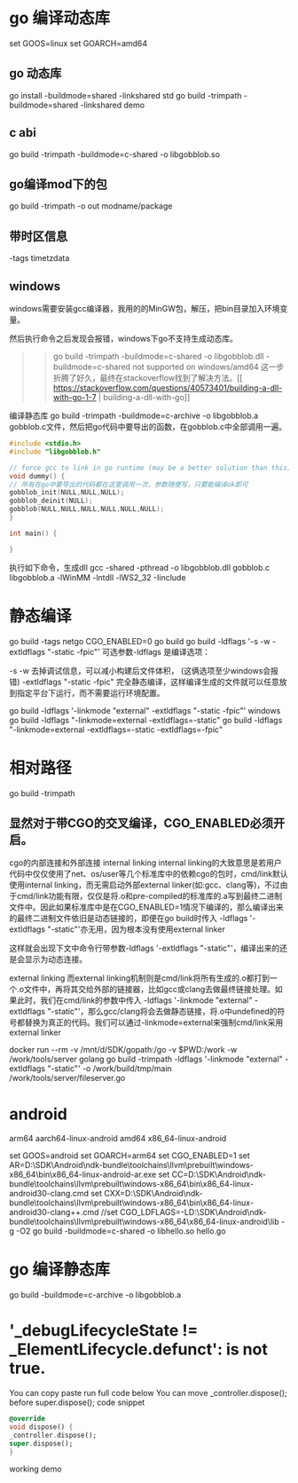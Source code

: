 # go 编译动态库
set GOOS=linux 
set GOARCH=amd64
## go 动态库
go install -buildmode=shared -linkshared  std
go build -trimpath -buildmode=shared -linkshared demo
## c abi
go build -trimpath -buildmode=c-shared -o libgobblob.so

## go编译mod下的包
go build -trimpath -o out modname/package
## 带时区信息
-tags timetzdata

## windows
windows需要安装gcc编译器，我用的的MinGW包，解压，把bin目录加入环境变量。

然后执行命令之后发现会报错，windows下go不支持生成动态库。

>>go build  -trimpath -buildmode=c-shared -o libgobblob.dll
-buildmode=c-shared not supported on windows/amd64
这一步折腾了好久，最终在stackoverflow找到了解决方法。[[ https://stackoverflow.com/questions/40573401/building-a-dll-with-go-1-7 | building-a-dll-with-go]]

编译静态库
go build -trimpath -buildmode=c-archive -o libgobblob.a
gobblob.c文件，然后把go代码中要导出的函数，在gobblob.c中全部调用一遍。
```c
#include <stdio.h>
#include "libgobblob.h"

// force gcc to link in go runtime (may be a better solution than this)
void dummy() {
// 所有在go中要导出的代码都在这里调用一次，参数随便写，只要能编译ok即可
gobblob_init(NULL,NULL,NULL);
gobblob_deinit(NULL);
gobblob(NULL,NULL,NULL,NULL,NULL,NULL);
}

int main() {

}
```
执行如下命令，生成dll
gcc -shared -pthread -o libgobblob.dll gobblob.c libgobblob.a -lWinMM -lntdll -lWS2_32 -Iinclude
# 静态编译
go build -tags netgo
CGO_ENABLED=0 go build
go build -ldflags '-s -w -extldflags "-static -fpic"'
可选参数-ldflags 是编译选项：

-s -w 去掉调试信息，可以减小构建后文件体积， (这俩选项至少windows会报错)
-extldflags "-static -fpic" 完全静态编译，这样编译生成的文件就可以任意放到指定平台下运行，而不需要运行环境配置。

go build -ldflags '-linkmode "external" -extldflags "-static -fpic"'
windows
go build -ldflags "-linkmode=external -extldflags=-static"
go build -ldflags "-linkmode=external -extldflags=-static -extldflags=-fpic"

# 相对路径
go build -trimpath
## 显然对于带CGO的交叉编译，CGO_ENABLED必须开启。
cgo的内部连接和外部连接
internal linking
internal linking的大致意思是若用户代码中仅仅使用了net、os/user等几个标准库中的依赖cgo的包时，cmd/link默认使用internal linking，而无需启动外部external linker(如:gcc、clang等)，不过由于cmd/link功能有限，仅仅是将.o和pre-compiled的标准库的.a写到最终二进制文件中。因此如果标准库中是在CGO_ENABLED=1情况下编译的，那么编译出来的最终二进制文件依旧是动态链接的，即便在go build时传入 -ldflags '-extldflags "-static"'亦无用，因为根本没有使用external linker

这样就会出现下文中命令行带参数-ldflags '-extldflags "-static"'，编译出来的还是会显示为动态连接。

external linking
而external linking机制则是cmd/link将所有生成的.o都打到一个.o文件中，再将其交给外部的链接器，比如gcc或clang去做最终链接处理。如果此时，我们在cmd/link的参数中传入 -ldflags '-linkmode "external" -extldflags "-static"'，那么gcc/clang将会去做静态链接，将.o中undefined的符号都替换为真正的代码。我们可以通过-linkmode=external来强制cmd/link采用external linker


docker run --rm -v /mnt/d/SDK/gopath:/go -v $PWD:/work -w /work/tools/server golang go build  -trimpath -ldflags '-linkmode "external" -extldflags "-static"' -o /work/build/tmp/main /work/tools/server/fileserver.go

# android
arm64 aarch64-linux-android
amd64 x86_64-linux-android

set GOOS=android
set GOARCH=arm64
set CGO_ENABLED=1
set AR=D:\SDK\Android\ndk-bundle\toolchains\llvm\prebuilt\windows-x86_64\bin\x86_64-linux-android-ar.exe
set CC=D:\SDK\Android\ndk-bundle\toolchains\llvm\prebuilt\windows-x86_64\bin\x86_64-linux-android30-clang.cmd
set CXX=D:\SDK\Android\ndk-bundle\toolchains\llvm\prebuilt\windows-x86_64\bin\x86_64-linux-android30-clang++.cmd
//set CGO_LDFLAGS=-LD:\SDK\Android\ndk-bundle\toolchains\llvm\prebuilt\windows-x86_64\x86_64-linux-android\lib -g -O2
go build -buildmode=c-shared -o libhello.so hello.go
# go 编译静态库
go build -buildmode=c-archive -o libgobblob.a

# '_debugLifecycleState != _ElementLifecycle.defunct': is not true.

You can copy paste run full code below
You can move _controller.dispose(); before super.dispose();
code snippet

```dart
@override
void dispose() {
_controller.dispose();
super.dispose();
}
```
working demo
